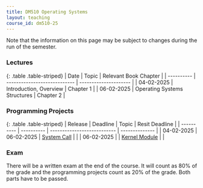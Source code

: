 ```yaml
---
title: DM510 Operating Systems
layout: teaching
course_id: dm510-25
---
```


Note that the information on this page may be subject to changes during the run of the semester.
### Lectures

{: .table .table-striped}
|   Date     |              Topic           | Relevant Book Chapter |
| ---------- | ---------------------------- | --------------------- |
| 04-02-2025 | Introduction, Overview       | Chapter 1             |
| 06-02-2025 | Operating Systems Structures | Chapter 2             |

### Programming Projects

{: .table .table-striped}
|   Release  |  Deadline  |             Topic           | Resit Deadline |
| ---------- | ---------- | --------------------------- | -------------- |
| 04-02-2025 | 06-02-2025 |  [System Call](project1)    |                |
| 06-02-2025 |            |  [Kernel Module](project2)  |                |

### Exam

There will be a written exam at the end of the course. It will count as 80% of the grade and
the programming projects count as 20% of the grade. Both parts have to be passed.
